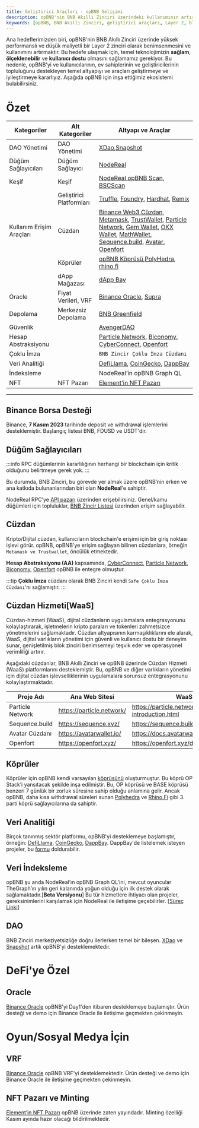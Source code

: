 ```yaml
---
title: Geliştirici Araçları - opBNB Gelişimi
description: opBNB'nin BNB Akıllı Zinciri üzerindeki kullanımının artırılması ve yüksek performanslı bir Layer 2 zinciri olarak benimsenmesi hedeflenmektedir. Bu doküman, geliştirilen araçlar ve altyapıyı detaylandırarak kullanıcılar ve geliştiriciler için bilgiler sunmaktadır.
keywords: [opBNB, BNB Akıllı Zinciri, geliştirici araçları, Layer 2, blockchain, dijital cüzdan, veri analitiği]
---
```


Ana hedeflerimizden biri, opBNB'nin BNB Akıllı Zinciri üzerinde yüksek performanslı ve düşük maliyetli bir Layer 2 zinciri olarak benimsenmesini ve kullanımını artırmaktır. Bu hedefe ulaşmak için, temel teknolojimizin **sağlam**, **ölçeklenebilir** ve **kullanıcı dostu** olmasını sağlamamız gerekiyor. Bu nedenle, opBNB'yi ve kullanıcılarının, ev sahiplerinin ve geliştiricilerinin topluluğunu destekleyen temel altyapıyı ve araçları geliştirmeye ve iyileştirmeye kararlıyız. Aşağıda opBNB için inşa ettiğimiz ekosistemi bulabilirsiniz.

# Özet

| Kategoriler        | Alt Kategoriler        | Altyapı ve Araçlar                                                                                                                                                                                                                                                                                                                                                                                         |
| ------------------- | --------------------- |---------------------------------------------------------------------------------------------------------------------------------------------------------------------------------------------------------------------------------------------------------------------------------------------------------------------------------------------------------------------------------------------------------------|
| DAO Yönetimi       | DAO Yönetimi         | [XDao](https://www.xdao.app/204),[Snapshot](https://snapshot.org/#/?filter=networks&q=opbnb)                                                                                                                                                                                                                                                                                                                      |
| Düğüm Sağlayıcıları | Düğüm Sağlayıcı      | [NodeReal](https://nodereal.io/meganode)                                                                                                                                                                                                                                                                                                                                                                          |
| Keşif              | Keşif                | [NodeReal opBNB Scan](https://mainnet.opbnbscan.com), [BSCScan](https://opbnb.bscscan.com/)                                                                                                                                                                                                                                                                                                                       |
|                     | Geliştirici Platformları | [Truffle](https://trufflesuite.com/), [Foundry](https://book.getfoundry.sh/), [Hardhat](https://hardhat.org/), [Remix](https://remix.ethereum.org/)                                                                                                                                                                                                                                                                |
| Kullanım Erişim Araçları | Cüzdan            | [Binance Web3 Cüzdan](https://www.binance.com/en/web3wallet), [Metamask](https://metamask.io/), [TrustWallet](https://trustwallet.com/), [Particle Network](https://wallet.particle.network/), [Gem Wallet](https://gemwallet.com/), [OKX Wallet](https://www.okx.com/nl/web3), [MathWallet](https://mathwallet.org/en-us/),  [Sequence.build](https://sequence.build/landing), [Avatar](https://avatarwallet.io/), [Openfort](https://openfort.xyz) |
|                     | Köprüler             | [opBNB Köprüsü](https://opbnb-bridge.bnbchain.org/deposit),[PolyHedra](https://zkbridge.com/), [rhino.fi](https://app.rhino.fi/bridge?token=BNB&chainOut=OPBNB&chain=BINANCE)                                                                                                                                                                                                                                       |
|                     | dApp Mağazası        | [dApp Bay](https://dappbay.bnbchain.org/ranking/chain/opbnb)                                                                                                                                                                                                                                                                                                                                                    |
| Oracle             | Fiyat Verileri, VRF   | [Binance Oracle](https://oracle.binance.com/), [Supra](https://supraoracles.com/)                                                                                                                                                                                                                                                                                                                                 |
| Depolama           | Merkezsiz Depolama    | [BNB Greenfield](https://greenfield.bnbchain.org/en)                                                                                                                                                                                                                                                                                                                                                            |
| Güvenlik           |                       | [AvengerDAO](https://www.avengerdao.org/)                                                                                                                                                                                                                                                                                                                                                                       |
| Hesap Abstraksiyonu|                       | [Particle Network](https://wallet.particle.network/), [Biconomy](https://docs.biconomy.io/supportedchains/), [CyberConnect](https://cyberconnect.me/), [Openfort](https://openfort.xyz)                                                                                                                                                                                                                        |
| Çoklu İmza         |                       | `BNB Zincir Çoklu İmza Cüzdanı`                                                                                                                                                                                                                                                                                                                                                             |
| Veri Analitiği     |                       | [DefiLlama](https://defillama.com/chain/opBNB), [CoinGecko](https://www.coingecko.com/en/chains/opbnb), [DappBay](https://dappbay.bnbchain.org/ranking/chain/opbnb)                                                                                                                                                                                                                                               |
| İndeksleme         |                       | NodeReal’in opBNB Graph QL                                                                                                                                                                                                                                                                                                                                                                                       |
| NFT                | NFT Pazarı           | [Element’in NFT Pazarı](https://element.market/opbnb)                                                                                                                                                                                                                                                                                                                                                          |

---

## Binance Borsa Desteği

Binance, **7 Kasım 2023** tarihinde deposit ve withdrawal işlemlerini desteklemiştir. Başlangıç listesi BNB, FDUSD ve USDT'dir.

## Düğüm Sağlayıcıları

:::info
RPC düğümlerinin kararlılığının herhangi bir blockchain için kritik olduğunu belirtmeye gerek yok.
:::

Bu durumda, BNB Zinciri, bu görevde yer almak üzere opBNB’nin erken ve ana katkıda bulunanlarından biri olan **NodeReal**'e sahiptir.

NodeReal RPC’ye [API pazarı](https://nodereal.io/api-marketplace/explore?chains=opbnb) üzerinden erişebilirsiniz. Genel/kamu düğümleri için topluluklar, [BNB Zincir Listesi](https://www.bnbchainlist.org/) üzerinden erişim sağlayabilir.

## Cüzdan

Kripto/Dijital cüzdan, kullanıcıların blockchain'e erişimi için bir giriş noktası işlevi görür. opBNB, opBNB'ye erişim sağlayan bilinen cüzdanlara, örneğin `Metamask ve Trustwallet`, öncülük etmektedir.

**Hesap Abstraksiyonu (AA)** kapsamında, [CyberConnect](https://cyberconnect.me/), [Particle Network](https://wallet.particle.network/), [Biconomy](https://docs.biconomy.io/supportedchains/), [Openfort](https://openfort.xyz/docs) opBNB ile entegre olmuştur.

:::tip
**Çoklu İmza** cüzdanı olarak BNB Zinciri kendi `Safe Çoklu İmza Cüzdanı`'nı sağlamıştır.
:::

## Cüzdan Hizmeti[WaaS]

Cüzdan-hizmeti (WaaS), dijital cüzdanların uygulamalara entegrasyonunu kolaylaştırarak, işletmelerin kripto paraları ve tokenleri zahmetsizce yönetmelerini sağlamaktadır. Cüzdan altyapısının karmaşıklıklarını ele alarak, WaaS, dijital varlıkların yönetimi için güvenli ve kullanıcı dostu bir deneyim sunar, genişletilmiş blok zinciri benimsemeyi teşvik eder ve operasyonel verimliliği artırır.

Aşağıdaki cüzdanlar, BNB Akıllı Zinciri ve opBNB üzerinde Cüzdan Hizmeti (WaaS) platformlarını desteklemiştir. Bu, opBNB ve diğer varlıkların yönetimi için dijital cüzdan işlevselliklerinin uygulamalara sorunsuz entegrasyonunu kolaylaştırmaktadır.

| **Proje Adı**     | **Ana Web Sitesi**       | **WaaS Belgesi**                                  |
| ----------------- | ------------------------ | -------------------------------------------------- |
| Particle Network  | https://particle.network/ | https://particle.network/wallet-introduction.html  |
| Sequence.build    | https://sequence.xyz/    | https://sequence.build/landing                     |
| Avatar Cüzdanı    | https://avatarwallet.io/ | https://docs.avatarwallet.io/docs/introduction     |
| Openfort          | https://openfort.xyz/    | https://openfort.xyz/docs                          |

## Köprüler

Köprüler için opBNB kendi varsayılan [köprüsünü](https://opbnb-bridge.bnbchain.org/deposit) oluşturmuştur. Bu köprü OP Stack’i yansıtacak şekilde inşa edilmiştir. Bu, OP köprüsü ve BASE köprüsü benzeri 7 günlük bir zorluk süresine sahip olduğu anlamına gelir. Ancak opBNB, daha kısa withdrawal süreleri sunan [Polyhedra](https://zkbridge.com/opbnb) ve [Rhino.Fi](https://app.rhino.fi/bridge?token=BNB&chainOut=OPBNB&chain=BINANCE) gibi 3. parti köprü sağlayıcılarına da sahiptir.

## Veri Analitiği

Birçok tanınmış sektör platformu, opBNB'yi desteklemeye başlamıştır, örneğin: [DefiLlama](https://defillama.com/chain/opBNB), [CoinGecko](https://www.coingecko.com/en/chains/opbnb), [DappBay](https://dappbay.bnbchain.org/ranking/chain/opbnb). DappBay'de listelemek isteyen projeler, bu [formu](https://dappbay.bnbchain.org/submit-dapp) doldurabilir.

## Veri İndeksleme

opBNB şu anda NodeReal’ın opBNB Graph QL’ini, mevcut oyuncular TheGraph’ın yılın geri kalanında yoğun olduğu için ilk destek olarak sağlamaktadır.[**Beta Versiyonu**] Bu tür hizmetlere ihtiyacı olan projeler, gereksinimlerini karşılamak için NodeReal ile iletişime geçebilirler. [[Süreç Linki](https://docs.google.com/document/d/1R0RcHKU27lBPMaSmwhwijlXLTQhs0Haa9LtKsxJbeAc/edit)]

## DAO

BNB Zinciri merkeziyetsizliğe doğru ilerlerken temel bir bileşen. [XDao](https://www.xdao.app/204) ve [Snapshot](https://snapshot.org/#/?filter=networks&q=opbnb) artık opBNB'yi desteklemektedir.

# DeFi'ye Özel

## Oracle

[Binance Oracle](https://oracle.binance.com/docs/) opBNB'yi Day1'den itibaren desteklemeye başlamıştır. Ürün desteği ve demo için Binance Oracle ile iletişime geçmekten çekinmeyin.

# Oyun/Sosyal Medya İçin

## VRF

[Binance Oracle](https://oracle.binance.com/docs/vrf/overview) opBNB VRF'yi desteklemektedir. Ürün desteği ve demo için Binance Oracle ile iletişime geçmekten çekinmeyin.

## NFT Pazarı ve Minting

[Element’in NFT Pazarı](https://element.market/opbnb) opBNB üzerinde zaten yayındadır. Minting özelliği Kasım ayında hazır olacağı bildirilmektedir.